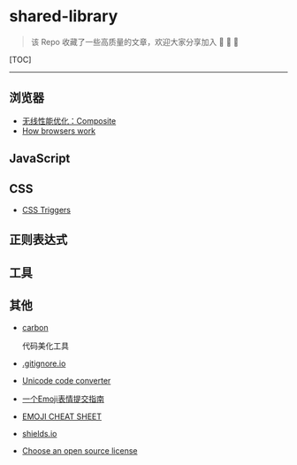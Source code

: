 # shared-library

> 该 Repo 收藏了一些高质量的文章，欢迎大家分享加入 :tada: :tada: :tada:

[TOC]

---

## 浏览器

- [无线性能优化：Composite](http://taobaofed.org/blog/2016/04/25/performance-composite/)
- [How browsers work](http://taligarsiel.com/Projects/howbrowserswork1.htm)

## JavaScript

## CSS

- [CSS Triggers](https://csstriggers.com/)

## 正则表达式

## 工具

## 其他

- [carbon](https://carbon.now.sh)

   代码美化工具
- [.gitignore.io](https://www.gitignore.io/)
- [Unicode code converter](https://r12a.github.io/app-conversion/)
- [一个Emoji表情提交指南](http://gitmoji.surge.sh/)
- [EMOJI CHEAT SHEET](https://www.webfx.com/tools/emoji-cheat-sheet/)
- [shields.io](https://shields.io/)
- [Choose an open source license](https://choosealicense.com/)
